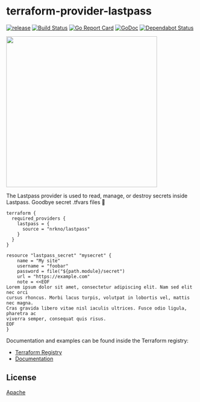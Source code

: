 # terraform-provider-lastpass 
[![release](https://img.shields.io/github/release/nrkno/terraform-provider-lastpass.svg?style=flat-square)](https://github.com/nrkno/terraform-provider-lastpass/releases/latest) [![Build Status](https://travis-ci.com/nrkno/terraform-provider-lastpass.svg?branch=master)](https://travis-ci.com/nrkno/terraform-provider-lastpass) [![Go Report Card](https://goreportcard.com/badge/github.com/nrkno/terraform-provider-lastpass)](https://goreportcard.com/report/github.com/nrkno/terraform-provider-lastpass) [![GoDoc](https://godoc.org/github.com/github.com/nrkno/terraform-provider-lastpass/lastpass?status.svg)](https://godoc.org/github.com/nrkno/terraform-provider-lastpass/lastpass) [![Dependabot Status](https://api.dependabot.com/badges/status?host=github&repo=nrkno/terraform-provider-lastpass)](https://dependabot.com)

<img src="https://cdn.rawgit.com/hashicorp/terraform-website/master/content/source/assets/images/logo-hashicorp.svg" width="400px">

The Lastpass provider is used to read, manage, or destroy secrets inside Lastpass. Goodbye secret .tfvars files 👋

```hcl
terraform {
  required_providers {
    lastpass = {
      source = "nrkno/lastpass"
    }
  }
}

resource "lastpass_secret" "mysecret" {
    name = "My site"
    username = "foobar"
    password = file("${path.module}/secret")
    url = "https://example.com"
    note = <<EOF
Lorem ipsum dolor sit amet, consectetur adipiscing elit. Nam sed elit nec orci
cursus rhoncus. Morbi lacus turpis, volutpat in lobortis vel, mattis nec magna.
Cras gravida libero vitae nisl iaculis ultrices. Fusce odio ligula, pharetra ac
viverra semper, consequat quis risus.
EOF
}

```

Documentation and examples can be found inside the Terraform registry:

- [Terraform Registry](https://registry.terraform.io/providers/nrkno/lastpass/latest)
- [Documentation](https://registry.terraform.io/providers/nrkno/lastpass/latest/docs)
 
## License

[Apache](LICENSE)
